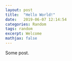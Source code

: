 ```yaml
---
layout: post
title:  "Hello World!"
date:   2019-06-07 12:14:54
categories: Random
tags: random
excerpt: Welcome
mathjax: false
---
```


Some post.
